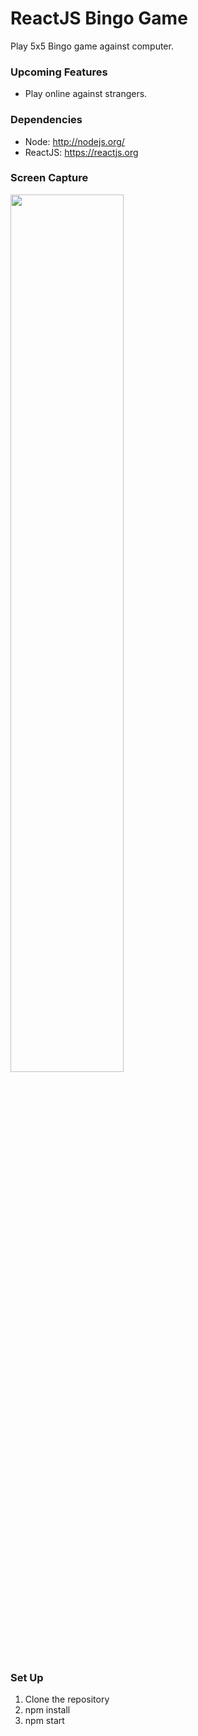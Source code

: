 # ReactJS Bingo Game

Play 5x5 Bingo game against computer.

### Upcoming Features

- Play online against strangers.

### Dependencies

- Node: http://nodejs.org/
- ReactJS: https://reactjs.org

### Screen Capture

<img src="https://user-images.githubusercontent.com/25631890/83363791-d6af5400-a3a4-11ea-93e3-42e650d4b4af.JPG" width="60%">

### Set Up

1. Clone the repository
2. npm install
3. npm start
